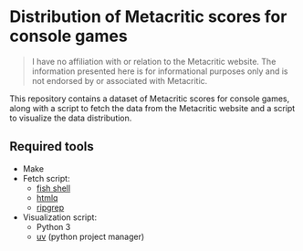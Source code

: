 # Distribution of Metacritic scores for console games

>I have no affiliation with or relation to the Metacritic website. The information presented here is for informational purposes only and is not endorsed by or associated with Metacritic.

This repository contains a dataset of Metacritic scores for console games, along with a script to fetch the data from the Metacritic website and a script to visualize the data distribution.

## Required tools
- Make
- Fetch script:
  - [fish shell](https://fishshell.com/)
  - [htmlq](https://github.com/mgdm/htmlq)
  - [ripgrep](https://github.com/BurntSushi/ripgrep)
- Visualization script:
  - Python 3
  - [uv](https://docs.astral.sh/uv/) (python project manager)
